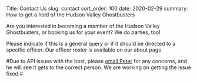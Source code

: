 Title: Contact Us
slug: contact
sort_order: 100
date: 2020-02-29
summary: How to get a hold of the Hudson Valley Ghostbusters

Are you interested in becoming a member of the Hudson Valley Ghostbusters, or booking us for your event? We do parties, too!

Please indicate if this is a general query or if it should be directed to a specific officer. Our officer roster is available on our about page.

#Due to API issues with the host, please [email Peter](mailto:peter.natale@hudsonvalleyghostbusters.org) for any concerns, and he will see it gets to the correct person. We are working on getting the issue fixed.#
